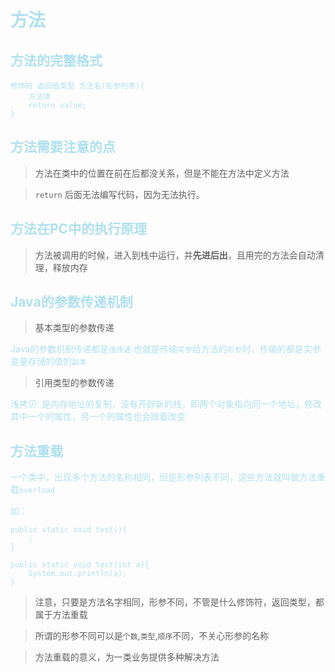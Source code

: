 <font color=BlueGreen>

# 方法

## 方法的完整格式

    修饰符 返回值类型 方法名(形参列表){
        方法体
        return value;
    }

## 方法需要注意的点

> 方法在类中的位置在前在后都没关系，但是不能在方法中定义方法

> `return` 后面无法编写代码，因为无法执行。

## 方法在PC中的执行原理

> 方法被调用的时候，进入到栈中运行，并**先进后出**，且用完的方法会自动清理，释放内存

## Java的参数传递机制

> 基本类型的参数传递

Java的参数机制传递都是`值传递`:也就是传输`实参`给方法的`形参`时，传输的都是实参变量存储的值的`副本`

> 引用类型的参数传递

浅拷贝: 是内存地址的复制，没有开辟新的栈，即两个对象指向同一个地址，修改其中一个的属性，另一个的属性也会跟着改变

## 方法重载

一个类中，出现多个方法的名称相同，但是形参列表不同，这些方法就叫做方法重载`overload`

如：    
    
    public static void test(){
        ;
    }

    public static void test(int a){
        System.out.println(a);
    }

> 注意，只要是方法名字相同，形参不同，不管是什么修饰符，返回类型，都属于方法重载

> 所谓的形参不同可以是`个数`,`类型`,`顺序`不同，不关心形参的名称

> 方法重载的意义，为一类业务提供多种解决方法 

